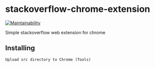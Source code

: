 # stackoverflow-chrome-extension

[![Maintainability](https://api.codeclimate.com/v1/badges/ef29fa29be34d70082a4/maintainability)](https://codeclimate.com/github/PavelDeuce/stackoverflow-chrome-extension/maintainability)

Simple stackoverflow web extension for chrome

## Installing

`Upload src directory to Chrome (Tools)`
